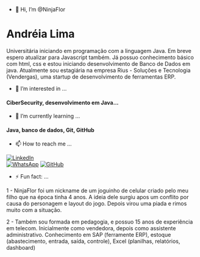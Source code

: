 - 👋 Hi, I’m @NinjaFlor
#  Andréia Lima
Universitária iniciando em programação com a linguagem Java.
Em breve espero atualizar para Javascript também.
Já possuo conhecimento básico com html, css e estou iniciando desenvolvimento de Banco de Dados em java.
Atualmente sou estagiária na empresa Rius - Soluções e Tecnologia (Vendergas), uma startup de desenvolvimento de ferramentas ERP.

- 👀 I’m interested in ...
#### CiberSecurity, desenvolvimento em Java...

- 🌱 I’m currently learning ...
#### Java, banco de dados, Git, GitHub

- 📫 How to reach me ...
  

[![LinkedIn](https://img.shields.io/badge/LinkedIn-0077B5?style=for-the-badge&logo=linkedin)](https://www.linkedin.com/in/andreiacrislima/)  
[![WhatsApp](https://img.shields.io/badge/WhatsApp-25D366?style=for-the-badge&logo=whatsapp&logoColor=white)](https://wa.me/5561991328046)
[![GitHub](https://img.shields.io/badge/GitHub-100000?style=for-the-badge&logo=github&logoColor=white)](https://github.com/NinjaFlor)  

- ⚡ Fun fact: ...
  
1 - NinjaFlor foi um nickname de um joguinho de celular criado pelo meu filho que na época tinha 4 anos.
A ideia dele surgiu apos um conflito por causa do personagem e layout do jogo. Depois virou uma piada e rimos muito com a situação.

2 - Também sou formada em pedagogia, e possuo 15 anos de experiência em telecom. Inicialmente como vendedora, depois como assistente administrativo.
Conhecimento em SAP (ferramente ERP), estoque (abastecimento, entrada, saída, controle), Excel (planilhas, relatórios, dashboard)
